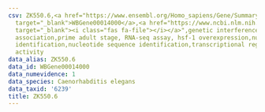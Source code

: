 ```yaml
---
csv: ZK550.6,<a href="https://www.ensembl.org/Homo_sapiens/Gene/Summary?db=core;g=WBGene00014000"
  target="_blank">WBGene00014000</a>,<a href="https://www.ncbi.nlm.nih.gov/pubmed/30894454"
  target="_blank"><i class="fas fa-file"></i></a>",genetic interference,functional
  association,prime adult stage, RNA-seq assay, hsf-1 overexpression,nucleotide sequence
  identification,nucleotide sequence identification,transcriptional regulation,up-regulates
  activity
data_alias: ZK550.6
data_id: WBGene00014000
data_numevidence: 1
data_species: Caenorhabditis elegans
data_taxid: '6239'
title: ZK550.6
---
```

